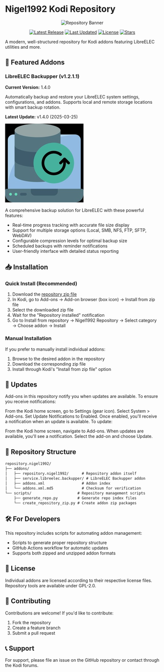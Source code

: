 # Nigel1992 Kodi Repository

<div align="center">

![Repository Banner](repository.nigel1992/addons/repository.nigel1992/fanart.jpg)

[![Latest Release](https://img.shields.io/github/v/release/Nigel1992/kodi-repository?label=Latest%20Release&style=for-the-badge)](https://github.com/Nigel1992/kodi-repository/releases/latest)
[![Last Updated](https://img.shields.io/github/last-commit/Nigel1992/kodi-repository?label=Last%20Updated&style=for-the-badge)](https://github.com/Nigel1992/kodi-repository/commits/master)
[![License](https://img.shields.io/github/license/Nigel1992/kodi-repository?style=for-the-badge)](LICENSE)
[![Stars](https://img.shields.io/github/stars/Nigel1992/kodi-repository?style=for-the-badge)](https://github.com/Nigel1992/kodi-repository/stargazers)

</div>

A modern, well-structured repository for Kodi addons featuring LibreELEC utilities and more.

## 🚀 Featured Addons

### LibreELEC Backupper (v1.2.1.1)

**Current Version:** 1.4.0

Automatically backup and restore your LibreELEC system settings, configurations, and addons. Supports local and remote storage locations with smart backup rotation.

**Latest Update:** v1.4.0 (2025-03-25)

![LibreELEC Backupper](repository.nigel1992/addons/service.libreelec.backupper/resources/icon.png)

A comprehensive backup solution for LibreELEC with these powerful features:
- Real-time progress tracking with accurate file size display
- Support for multiple storage options (Local, SMB, NFS, FTP, SFTP, WebDAV)
- Configurable compression levels for optimal backup size
- Scheduled backups with reminder notifications
- User-friendly interface with detailed status reporting

## 📥 Installation

### Quick Install (Recommended)
1. Download the [repository zip file](https://github.com/Nigel1992/kodi-repository/releases/latest)
2. In Kodi, go to Add-ons → Add-on browser (box icon) → Install from zip file
3. Select the downloaded zip file
4. Wait for the "Repository installed" notification
5. Go to Install from repository → Nigel1992 Repository → Select category → Choose addon → Install

### Manual Installation
If you prefer to manually install individual addons:
1. Browse to the desired addon in the repository
2. Download the corresponding zip file
3. Install through Kodi's "Install from zip file" option

## 🔄 Updates
Add-ons in this repository notify you when updates are available. To ensure you receive notifications:

From the Kodi home screen, go to Settings (gear icon).
Select System > Add-ons.
Set Update Notifications to Enabled.
Once enabled, you'll receive a notification when an update is available. To update:

From the Kodi home screen, navigate to Add-ons.
When updates are available, you'll see a notification.
Select the add-on and choose Update.

## 🧰 Repository Structure

```
repository.nigel1992/
├── addons/
│   ├── repository.nigel1992/      # Repository addon itself
│   ├── service.libreelec.backupper/ # LibreELEC Backupper addon
│   ├── addons.xml                 # Addon index
│   └── addons.xml.md5             # Checksum for verification
└── scripts/                     # Repository management scripts
    ├── generate_repo.py         # Generate repo index files
    └── create_repository_zip.py # Create addon zip packages
```

## 🛠️ For Developers

This repository includes scripts for automating addon management:
- Scripts to generate proper repository structure
- GitHub Actions workflow for automatic updates
- Supports both zipped and unzipped addon formats

## 📝 License

Individual addons are licensed according to their respective license files. Repository tools are available under GPL-2.0.

## 🤝 Contributing

Contributions are welcome! If you'd like to contribute:
1. Fork the repository
2. Create a feature branch
3. Submit a pull request

## 📞 Support

For support, please file an issue on the GitHub repository or contact through the Kodi forums.
